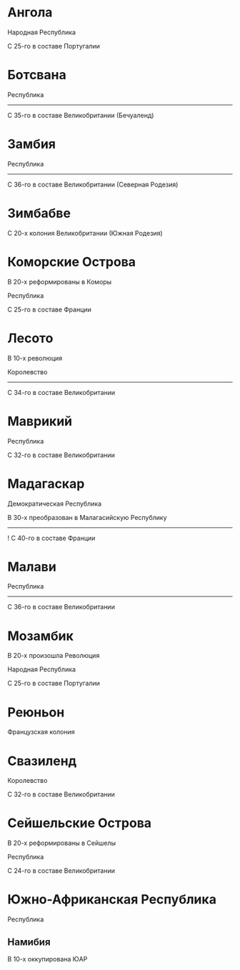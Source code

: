 # Ангола

Народная Республика

С 25-го в составе Португалии

# Ботсвана

Республика

----

С 35-го в составе Великобритании (Бечуаленд)

# Замбия

Республика

----

С 36-го в составе Великобритании (Северная Родезия)

# Зимбабве

С 20-х колония Великобритании (Южная Родезия)

# Коморские Острова

В 20-х реформированы в Коморы

Республика

С 25-го в составе Франции

# Лесото

В 10-х революция

Королевство

----

С 34-го в составе Великобритании

# Маврикий

Республика

С 32-го в составе Великобритании

# Мадагаскар

Демократическая Республика

В 30-х преобразован в Малагасийскую Республику

----

! С 40-го в составе Франции

# Малави

Республика

----

С 36-го в составе Великобритании

# Мозамбик

В 20-х произошла Революция

Народная Республика

С 25-го в составе Португалии

# Реюньон

Французская колония

# Свазиленд

Королевство

С 32-го в составе Великобритании

# Сейшельские Острова

В 20-х реформированы в Сейшелы

Республика

С 24-го в составе Великобритании

# Южно-Африканская Республика

Республика

## Намибия

В 10-х оккупирована ЮАР
